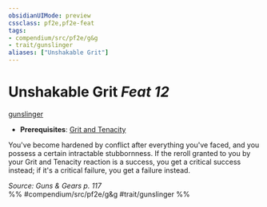 ```yaml
---
obsidianUIMode: preview
cssclass: pf2e,pf2e-feat
tags:
- compendium/src/pf2e/g&g
- trait/gunslinger
aliases: ["Unshakable Grit"]
---
```

# Unshakable Grit  *Feat 12*  
[gunslinger](../../rules/traits/gunslinger-g-g.md)  

- **Prerequisites**: [Grit and Tenacity](grit-and-tenacity-g-g.md)

You've become hardened by conflict after everything you've faced, and you possess a certain intractable stubbornness. If the reroll granted to you by your Grit and Tenacity reaction is a success, you get a critical success instead; if it's a critical failure, you get a failure instead.

*Source: Guns & Gears p. 117*  
%% #compendium/src/pf2e/g&g #trait/gunslinger %%